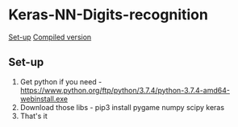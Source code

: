 # Keras-NN-Digits-recognition
[Set-up](#Set-up)
[Compiled version](#Compiled_ver)

## Set-up
1. Get python if you need - https://www.python.org/ftp/python/3.7.4/python-3.7.4-amd64-webinstall.exe
2. Download those libs - pip3 install pygame numpy scipy keras
3. That's it 
